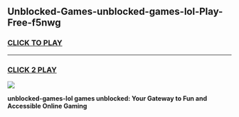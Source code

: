 
## Unblocked-Games-unblocked-games-lol-Play-Free-f5nwg
<h3>
<a href="https://premium76.site?title=unblocked-games-lol&ref=10A">CLICK TO PLAY</a></h3>
<hr>

<h3>
<a href="https://premium76.site?title=unblocked-games-lol&ref=10A">CLICK 2 PLAY</a>
  
</h3>

<a href="https://premium76.site?title=unblocked-games-lol&ref=10A"><img src="https://clearcache.store/games.png"></a>


**unblocked-games-lol games unblocked: Your Gateway to Fun and Accessible Online Gaming**
